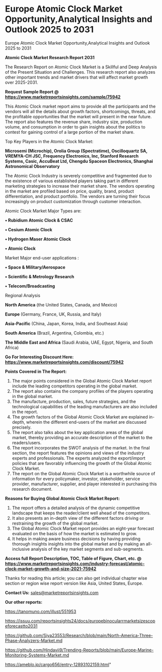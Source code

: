 # Europe Atomic Clock Market Opportunity,Analytical Insights and Outlook 2025 to 2031
Europe Atomic Clock Market Opportunity,Analytical Insights and Outlook 2025 to 2031

<strong>Atomic Clock Market Research Report 2031</strong>

The Research Report on Atomic Clock Market is a Skillful and Deep Analysis of the Present Situation and Challenges. This research report also analyzes other important trends and market drivers that will affect market growth over 2025-2031.

<strong>Request Sample Report @ <a href=https://www.marketreportsinsights.com/sample/75942>https://www.marketreportsinsights.com/sample/75942</a></strong>

This Atomic Clock market report aims to provide all the participants and the vendors will all the details about growth factors, shortcomings, threats, and the profitable opportunities that the market will present in the near future. The report also features the revenue share, industry size, production volume, and consumption in order to gain insights about the politics to contest for gaining control of a large portion of the market share.

Top Key Players in the Atomic Clock Market:

<strong>Microsemi (Microchip), Orolia Group (Spectratime), Oscilloquartz SA, VREMYA-CH JSC, Frequency Electronics, Inc, Stanford Research Systems, Casic, AccuBeat Ltd, Chengdu Spaceon Electronics, Shanghai Astronomical Observatory</strong>

The Atomic Clock Industry is severely competitive and fragmented due to the existence of various established players taking part in different marketing strategies to increase their market share. The vendors operating in the market are profiled based on price, quality, brand, product differentiation, and product portfolio. The vendors are turning their focus increasingly on product customization through customer interaction.

Atomic Clock Market Major Types are:

<strong>• Rubidium Atomic Clock & CSAC

• Cesium Atomic Clock

• Hydrogen Maser Atomic Clock

• Atomic Clock</strong>

Market Major end-user applications :

<strong>• Space & Military/Aerospace

• Scientific & Metrology Research

• Telecom/Broadcasting</strong>

Regional Analysis

</u><strong><b>North America</b></strong> (the United States, Canada, and Mexico)

<strong><b>Europe </b></strong>(Germany, France, UK, Russia, and Italy)

<strong><b>Asia-Pacific</b></strong> (China, Japan, Korea, India, and Southeast Asia)

<strong><b>South America</b></strong> (Brazil, Argentina, Colombia, etc.)

<strong><b>The Middle East and Africa</b></strong> (Saudi Arabia, UAE, Egypt, Nigeria, and South Africa)

<strong>Go For Interesting Discount Here: <a href=https://www.marketreportsinsights.com/discount/75942>https://www.marketreportsinsights.com/discount/75942</a></strong>

<strong>Points Covered in The Report:</strong>
<ol>
  <li>The major points considered in the Global Atomic Clock Market report include the leading competitors operating in the global market.</li>
  <li>The report also contains the company profiles of the players operating in the global market.</li>
  <li>The manufacture, production, sales, future strategies, and the technological capabilities of the leading manufacturers are also included in the report.</li>
  <li>The growth factors of the Global Atomic Clock Market are explained in-depth, wherein the different end-users of the market are discussed precisely.</li>
  <li>The report also talks about the key application areas of the global market, thereby providing an accurate description of the market to the readers/users.</li>
  <li>The report incorporates the SWOT analysis of the market. In the final section, the report features the opinions and views of the industry experts and professionals. The experts analyzed the export/import policies that are favorably influencing the growth of the Global Atomic Clock Market.</li>
  <li>The report on the Global Atomic Clock Market is a worthwhile source of information for every policymaker, investor, stakeholder, service provider, manufacturer, supplier, and player interested in purchasing this research document.</li>
</ol>
<strong>Reasons for Buying Global Atomic Clock Market Report:</strong>

<ol>
  <li>The report offers a detailed analysis of the dynamic competitive landscape that keeps the reader/client well ahead of the competitors.</li>
  <li>It also presents an in-depth view of the different factors driving or restraining the growth of the global market.</li>
  <li>The Global Atomic Clock Market report provides an eight-year forecast evaluated on the basis of how the market is estimated to grow.</li>
  <li>It helps in making aware business decisions by having providing thorough insights insights into the global market and by making an all-inclusive analysis of the key market segments and sub-segments.</li>
</ol>
<strong>Access full Report Description, TOC, Table of Figure, Chart, etc. @ <a href=https://www.marketreportsinsights.com/industry-forecast/atomic-clock-market-growth-and-size-2021-75942>https://www.marketreportsinsights.com/industry-forecast/atomic-clock-market-growth-and-size-2021-75942</a></strong>


Thanks for reading this article; you can also get individual chapter wise section or region wise report version like Asia, United States, Europe.

<strong>Contact Us:</strong>
sales@marketreportsinsights.com

<strong>Our other reports:</strong>

<a href=https://tanomuno.com/illust/551953>https://tanomuno.com/illust/551953</a>

<a href=https://issuu.com/reportsinsights24/docs/europebinocularrmarketsizescopeforecastto2031>https://issuu.com/reportsinsights24/docs/europebinocularrmarketsizescopeforecastto2031</a>

<a href=https://github.com/Siya23553/Research/blob/main/North-America-Three-Phase-Analyzers-Market.md>https://github.com/Siya23553/Research/blob/main/North-America-Three-Phase-Analyzers-Market.md</a>

<a href=https://github.com/Hindavii9/Trending-Reports/blob/main/Europe-Marine-Monitoring-Systems-Market.md>https://github.com/Hindavii9/Trending-Reports/blob/main/Europe-Marine-Monitoring-Systems-Market.md</a>

<a href=https://ameblo.jp/cargo656/entry-12893102159.html>https://ameblo.jp/cargo656/entry-12893102159.html</a>"
